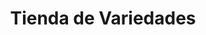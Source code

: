 ---
title: "Tienda de Variedades"
url: /ciudad-satelite/tienda-de-variedades-avenida-escalona-y-aguero-2/
shop: comodidad
---